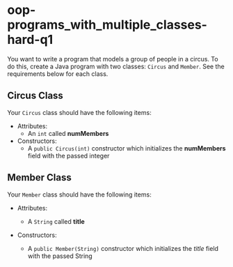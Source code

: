 # oop-programs_with_multiple_classes-hard-q1

You want to write a program that models a group of people in a circus. To do this, create a Java program with two
classes: `Circus` and `Member`. See the requirements below for each class.

## Circus Class

Your `Circus` class should have the following items:

- Attributes:
    - An `int` called **numMembers**
- Constructors:
    - A `public Circus(int)` constructor which initializes the **numMembers** field with the passed integer

## Member Class

Your `Member` class should have the following items:

- Attributes:
    - A `String` called **title**
- Constructors:
    - A `public Member(String)` constructor which initializes the *title* field with the passed String

  ```

